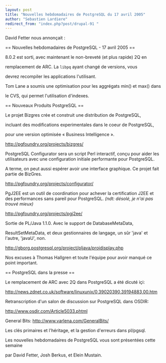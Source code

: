 ```yaml
---
layout: post
title: "Nouvelles hebdomadaires de PostgreSQL du 17 avril 2005"
author: "Sebastien Lardiere"
redirect_from: "index.php?post/drupal-91 "
---
```



<p>David Fetter nous annonçait :</p>

<p>== Nouvelles hebdomadaires de PostgreSQL - 17 avril 2005 ==</p>

<p>8.0.2 est sorti, avec maintenant le non-breveté (et plus rapide) 2Q en

remplacement de ARC. La <code>libpq</code> ayant changé de versions, vous

devrez recompiler les applications l'utilisant.</p>

<p>Tom Lane a soumis une optimisation pour les aggrégats min() et max() dans

le CVS, qui permet l'utilisation d'indexes.</p>

<!--more-->


== Nouveaux Produits PostgreSQL ==

<p>Le projet Bizgres crée et construit une distribution de PostgreSQL,

incluant des modifications experimentales dans le coeur de PostgreSQL,

pour une version optimisée « Business Intelligence ».<br />

<a href="http://pgfoundry.org/projects/bizgres/">http://pgfoundry.org/projects/bizgres/</a></p>

<p>PostgreSQL Configurator sera un script Perl interactif, conçu pour aider les utilisateurs avec une configuration initiale performante pour PostgreSQL.

A terme, on peut aussi espérer avoir une interface graphique. Ce projet fait partie de BizGres.<br />

<a href="http://pgfoundry.org/projects/configurator/">http://pgfoundry.org/projects/configurator/</a></p>

<p>PgJ2EE est un outil de coordination pour achever la certification J2EE et des performances sans pareil pour PostgreSQL. <em>(ndt: désolé, je n'ai pas trouvé mieux)</em><br />

<a href="http://pgfoundry.org/projects/pgj2ee/">http://pgfoundry.org/projects/pgj2ee/</a></p>

<p>Sortie de PL/Java 1.1.0. Avec le support de DatabaseMetaData,

ResultSetMetaData, et deux gestionnaires de langage, un sûr 'java' et l'autre, 'javaU', non. <br />

<a href="http://gborg.postgresql.org/project/pljava/projdisplay.php">http://gborg.postgresql.org/project/pljava/projdisplay.php</a>

</p>

<p>

Nos excuses à Thomas Hallgren et toute l'équipe pour avoir manqué ce point important.

</p>

<p>== PostgreSQL dans la presse ==</p>

<p>Le remplacement de ARC avec 2Q dans PostgreSQL a été dicuté içi: <br />

<a href="http://news.zdnet.co.uk/software/linuxunix/0,39020390,39194883,00.htm">http://news.zdnet.co.uk/software/linuxunix/0,39020390,39194883,00.htm</a></p>

<p>Retranscription d'un salon de discussion sur PostgreSQL dans OSDIR: <br />

<a href="http://www.osdir.com/Article5033.phtml">http://www.osdir.com/Article5033.phtml</a></p>

<p>General Bits: <a href="http://www.varlena.com/GeneralBits/">http://www.varlena.com/GeneralBits/</a>

Les clés primaires et l'héritage, et la gestion d'erreurs dans pl/pgsql.</p>

<p>Les nouvelles hebdomadaires de PostgreSQL vous sont présentées cette semaine

par David Fetter, Josh Berkus, et Elein Mustain.</p>